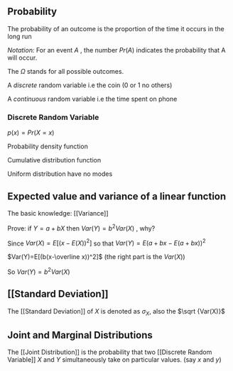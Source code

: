 ## Probability

The probability of an outcome is the proportion of the time it occurs in the long run

*Notation:* For an event $A$ , the number $Pr(A)$ indicates the probability that A will occur.

The $\Omega$ stands for all possible outcomes.


A *discrete* random variable i.e the coin (0 or 1 no others)

A *continuous* random variable i.e the time spent on phone

### Discrete Random Variable

$p(x)=Pr(X=x)$

Probability density function

Cumulative distribution function

Uniform distribution have no modes

##   Expected value and variance of a linear function

The basic knowledge: [[Variance]]

Prove: if $Y=a+bX$ then $Var(Y)=b^2Var(X)$ , why?

Since $Var(X)= E[(x-E(X))^2]$  so that $Var(Y)=E(a+bx-E(a+bx))^2$

$Var(Y)=E[(b(x-\overline x))^2]$ (the right part is the $Var(X)$)

So $Var(Y)=b^2Var(X)$

## [[Standard Deviation]]

The [[Standard Deviation]] of $X$ is denoted as $\sigma _X$, also the $\sqrt {Var(X)}$ 

## Joint and Marginal Distributions

The [[Joint Distribution]] is the probability that two [[Discrete Random Variable]] $X$ and $Y$ simultaneously take on particular values. (say $x$ and $y$)

